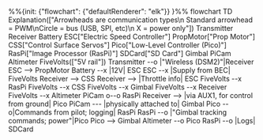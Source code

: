 %%{init: {"flowchart": {"defaultRenderer": "elk"}} }%%
flowchart TD
    Explanation(["Arrowheads are communication types\n Standard arrowhead = PWM\nCircle = bus (USB, SPI, etc)\n X = power only"])
    Transmitter
    Receiver
    Battery
    ESC["Electric Speed Controller"]
    PropMotor["Prop Motor"]
    CSS["Control Surface Servos"]
    Pico["Low-Level Controller (Pico)"]
    RasPi["Image Processor (RasPi)"]
    SDCard["SD Card"]
    Gimbal
    PiCam
    Altimeter
    FiveVolts(["5V rail"])
    Transmitter --o |"Wireless (DSM2)"|Receiver
    ESC --> PropMotor
    Battery --x |12V| ESC
    ESC --x |Supply from BEC| FiveVolts
    Receiver --> CSS
    Receiver --> |Throttle info| ESC
    FiveVolts --x RasPi
    FiveVolts --x CSS
    FiveVolts --x Gimbal
    FiveVolts --x Receiver
    FiveVolts --x Altimeter
    PiCam o--o RasPi
    Receiver --> |via AUX1, for control from ground| Pico
    PiCam --- |physically attached to| Gimbal
    Pico --o|Commands from pilot; logging| RasPi
    RasPi --o |"Gimbal tracking commands; power"|Pico
    Pico --> Gimbal
    Altimeter --o Pico
    RasPi --o |Logs| SDCard

